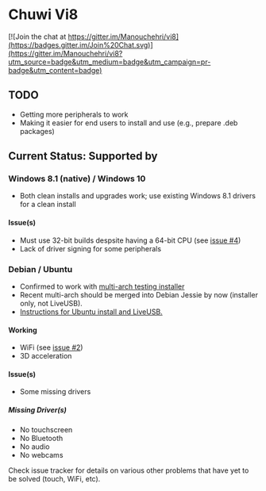 # Chuwi Vi8

[![Join the chat at https://gitter.im/Manouchehri/vi8](https://badges.gitter.im/Join%20Chat.svg)](https://gitter.im/Manouchehri/vi8?utm_source=badge&utm_medium=badge&utm_campaign=pr-badge&utm_content=badge)

## TODO

- Getting more peripherals to work
- Making it easier for end users to install and use (e.g., prepare .deb packages)

## Current Status: Supported by 

### Windows 8.1 (native) / Windows 10 
 - Both clean installs and upgrades work; use existing Windows 8.1 drivers for a clean install

#### Issue(s)
- Must use 32-bit builds despsite having a 64-bit CPU (see [issue #4](https://github.com/Manouchehri/vi8/issues/4))
- Lack of driver signing for some peripherals

### Debian / Ubuntu

- Confirmed to work with [multi-arch testing installer](http://cdimage.debian.org/cdimage/weekly-builds/multi-arch/iso-cd/debian-testing-amd64-i386-netinst.iso)
- Recent multi-arch should be merged into Debian Jessie by now (installer only, not LiveUSB).
- [Instructions for Ubuntu install and LiveUSB.](https://github.com/Manouchehri/vi8/blob/master/Ubuntu_instructions.md)

#### Working

- WiFi (see [issue #2](https://github.com/Manouchehri/vi8/issues/2))
- 3D acceleration

#### Issue(s)

- Some missing drivers

##### Missing Driver(s)

- No touchscreen
- No Bluetooth
- No audio
- No webcams

Check issue tracker for details on various other problems that have yet to be solved (touch, WiFi, etc).
